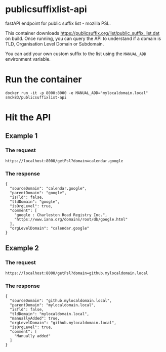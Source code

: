 # publicsuffixlist-api
fastAPI endpoint for public suffix list - mozilla PSL.

This container downloads https://publicsuffix.org/list/public_suffix_list.dat on build. Once running, you can query the API to understand if a domain is  TLD, Organisation Level Domain or Subdomain.

You can add your own custom suffix to the list using the `MANUAL_ADD` environment variable.

# Run the container

````
docker run -it -p 8000:8000 -e MANUAL_ADD="mylocaldomain.local" smck83/publicsuffixlist-api
````
# Hit the API

## Example 1

### The request
`https://localhost:8000/getPsl?domain=calendar.google`


### The response

````
{
  "sourceDomain": "calendar.google",
  "parentDomain": "google",
  "isTld": false,
  "tldDomain": "google",
  "isOrgLevel": true,
  "comment": [
    "google : Charleston Road Registry Inc.",
    "https://www.iana.org/domains/root/db/google.html"
  ],
  "orgLevelDomain": "calendar.google"
}

````
## Example 2

### The request
`https://localhost:8000/getPsl?domain=github.mylocaldomain.local`


### The response

````
{
  "sourceDomain": "github.mylocaldomain.local",
  "parentDomain": "mylocaldomain.local",
  "isTld": false,
  "tldDomain": "mylocaldomain.local",
  "manuallyAdded": true,
  "orgLevelDomain": "github.mylocaldomain.local",
  "isOrgLevel": true,
  "comment": [
    "Manually added"
  ]
}

````
